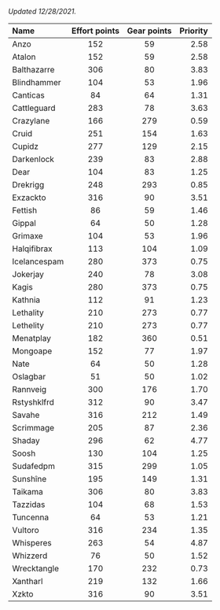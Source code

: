 
_Updated 12/28/2021._

| Name | Effort points | Gear points | Priority |
|:-----|:-------------:|:-----------:|---------:|
|Anzo|152|59|2.58|
|Atalon|152|59|2.58|
|Balthazarre|306|80|3.83|
|Blindhammer|104|53|1.96|
|Canticas|84|64|1.31|
|Cattleguard|283|78|3.63|
|Crazylane|166|279|0.59|
|Cruid|251|154|1.63|
|Cupidz|277|129|2.15|
|Darkenlock|239|83|2.88|
|Dear|104|83|1.25|
|Drekrigg|248|293|0.85|
|Exzackto|316|90|3.51|
|Fettish|86|59|1.46|
|Gippal|64|50|1.28|
|Grimaxe|104|53|1.96|
|Halqifibrax|113|104|1.09|
|Icelancespam|280|373|0.75|
|Jokerjay|240|78|3.08|
|Kagis|280|373|0.75|
|Kathnia|112|91|1.23|
|Lethality|210|273|0.77|
|Lethelity|210|273|0.77|
|Menatplay|182|360|0.51|
|Mongoape|152|77|1.97|
|Nate|64|50|1.28|
|Oslagbar|51|50|1.02|
|Rannveig|300|176|1.70|
|Rstyshklfrd|312|90|3.47|
|Savahe|316|212|1.49|
|Scrimmage|205|87|2.36|
|Shaday|296|62|4.77|
|Soosh|130|104|1.25|
|Sudafedpm|315|299|1.05|
|Sunshîne|195|149|1.31|
|Taikama|306|80|3.83|
|Tazzidas|104|68|1.53|
|Tuncenna|64|53|1.21|
|Vultoro|316|234|1.35|
|Whisperes|263|54|4.87|
|Whizzerd|76|50|1.52|
|Wrecktangle|170|232|0.73|
|Xantharl|219|132|1.66|
|Xzkto|316|90|3.51|